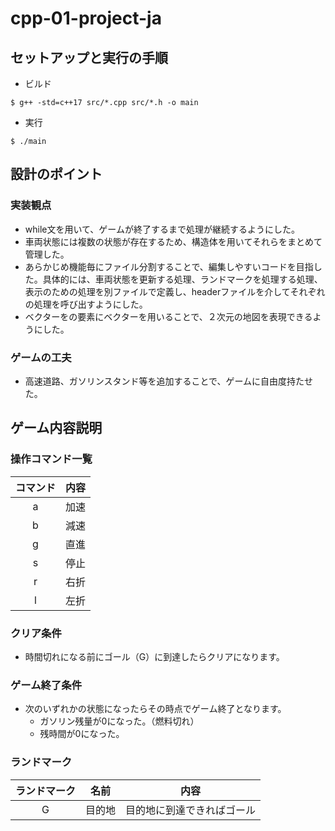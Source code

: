 # cpp-01-project-ja

## セットアップと実行の手順
- ビルド
```
$ g++ -std=c++17 src/*.cpp src/*.h -o main
```

- 実行
```
$ ./main
```

## 設計のポイント
### 実装観点
- while文を用いて、ゲームが終了するまで処理が継続するようにした。
- 車両状態には複数の状態が存在するため、構造体を用いてそれらをまとめて管理した。
- あらかじめ機能毎にファイル分割することで、編集しやすいコードを目指した。具体的には、車両状態を更新する処理、ランドマークを処理する処理、表示のための処理を別ファイルで定義し、headerファイルを介してそれぞれの処理を呼び出すようにした。
- ベクターをの要素にベクターを用いることで、２次元の地図を表現できるようにした。

### ゲームの工夫
- 高速道路、ガソリンスタンド等を追加することで、ゲームに自由度持たせた。



## ゲーム内容説明
### 操作コマンド一覧

| コマンド | 内容 |
| :---: | :---: | 
| a | 加速 | 
| b | 減速 | 
| g | 直進 | 
| s | 停止 | 
| r | 右折 | 
| l | 左折 | 

### クリア条件
- 時間切れになる前にゴール（G）に到達したらクリアになります。

### ゲーム終了条件
- 次のいずれかの状態になったらその時点でゲーム終了となります。
    - ガソリン残量が0になった。（燃料切れ）
    - 残時間が0になった。


### ランドマーク

| ランドマーク | 名前 |内容 |
| :---: | :---: |  :---: | 
| G | 目的地 | 目的地に到達できればゴール|

